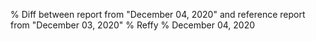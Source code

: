 % Diff between report from "December 04, 2020" and reference report from "December 03, 2020"
% Reffy
% December 04, 2020

